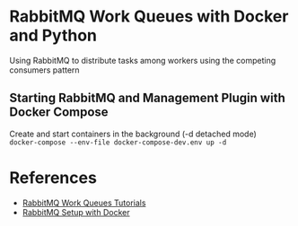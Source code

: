 # RabbitMQ Work Queues with Docker and Python
 Using RabbitMQ to distribute tasks among workers using the competing consumers pattern

## Starting RabbitMQ and Management Plugin with Docker Compose

Create and start containers in the background (-d detached mode)<br/>
`docker-compose --env-file docker-compose-dev.env up -d`

# References

 - [RabbitMQ Work Queues Tutorials](https://www.rabbitmq.com/tutorials#2-work-queues)
 - [RabbitMQ Setup with Docker](https://medium.com/@buttraheel6/simplifying-rabbitmq-setup-with-docker-a-step-by-step-guide-9698dc9ea4ff)
